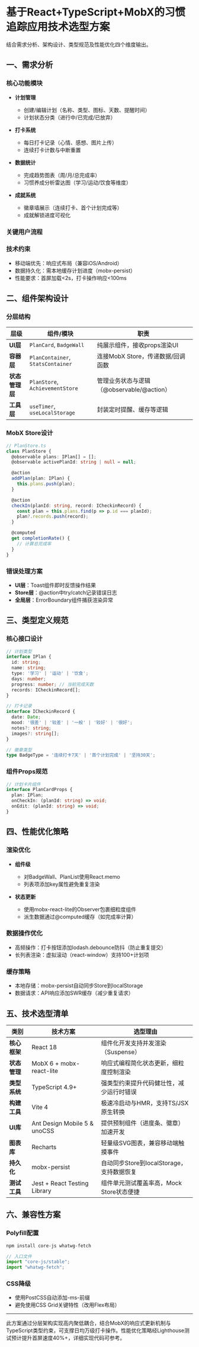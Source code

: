 # 基于React+TypeScript+MobX的习惯追踪应用技术选型方案

结合需求分析、架构设计、类型规范及性能优化四个维度输出。

## 一、需求分析

### 核心功能模块

- **计划管理**
  - 创建/编辑计划（名称、类型、图标、天数、提醒时间）
  - 计划状态分类（进行中/已完成/已放弃）

- **打卡系统**
  - 每日打卡记录（心情、感想、图片上传）
  - 连续打卡计数与中断重置

- **数据统计**
  - 完成趋势图表（周/月/总完成率）
  - 习惯养成分析雷达图（学习/运动/饮食等维度）

- **成就系统**
  - 徽章墙展示（连续打卡、首个计划完成等）
  - 成就解锁进度可视化

### 关键用户流程

### 技术约束

- 移动端优先：响应式布局（兼容iOS/Android）
- 数据持久化：需本地缓存计划进度（mobx-persist）
- 性能要求：首屏加载<2s，打卡操作响应<100ms

## 二、组件架构设计

### 分层结构

| **层级**       | **组件/模块**                | **职责**                          |
|----------------|-----------------------------|-----------------------------------|
| **UI层**       | `PlanCard`, `BadgeWall`     | 纯展示组件，接收props渲染UI        |
| **容器层**     | `PlanContainer`, `StatsContainer` | 连接MobX Store，传递数据/回调函数 |
| **状态管理层** | `PlanStore`, `AchievementStore` | 管理业务状态与逻辑（@observable/@action） |
| **工具层**     | `useTimer`, `useLocalStorage` | 封装定时提醒、缓存等逻辑          |

### MobX Store设计

```typescript
// PlanStore.ts
class PlanStore {
  @observable plans: IPlan[] = [];
  @observable activePlanId: string | null = null;

  @action
  addPlan(plan: IPlan) {
    this.plans.push(plan);
  }

  @action
  checkIn(planId: string, record: ICheckinRecord) {
    const plan = this.plans.find(p => p.id === planId);
    plan?.records.push(record);
  }

  @computed
  get completionRate() {
    // 计算总完成率
  }
}
```

### 错误处理方案

- **UI层**：Toast组件即时反馈操作结果
- **Store层**：@action中try/catch记录错误日志
- **全局层**：ErrorBoundary组件捕获渲染异常

## 三、类型定义规范

### 核心接口设计

```typescript
// 计划类型
interface IPlan {
  id: string;
  name: string;
  type: '学习' | '运动' | '饮食';
  days: number;
  progress: number; // 当前完成天数
  records: ICheckinRecord[];
}

// 打卡记录
interface ICheckinRecord {
  date: Date;
  mood: '很差' | '较差' | '一般' | '较好' | '很好';
  notes?: string;
  images?: string[];
}

// 徽章类型
type BadgeType = '连续打卡7天' | '首个计划完成' | '坚持30天';
```

### 组件Props规范

```typescript
// 计划卡片组件
interface PlanCardProps {
  plan: IPlan;
  onCheckIn: (planId: string) => void;
  onEdit: (planId: string) => void;
}
```

## 四、性能优化策略

### 渲染优化

- **组件级**
  - 对BadgeWall、PlanList使用React.memo
  - 列表项添加key属性避免重复渲染

- **状态更新**
  - 使用mobx-react-lite的Observer包裹细粒度组件
  - 派生数据通过@computed缓存（如完成率计算）

### 数据操作优化

- 高频操作：打卡按钮添加lodash.debounce防抖（防止重复提交）
- 长列表渲染：虚拟滚动（react-window）支持100+计划项

### 缓存策略

- 本地存储：mobx-persist自动同步Store到localStorage
- 数据请求：API响应添加SWR缓存（减少重复请求）

## 五、技术选型清单

| **类别**       | **技术方案**                     | **选型理由**                                                                 |
|----------------|----------------------------------|-----------------------------------------------------------------------------|
| **核心框架**   | React 18                         | 组件化开发支持并发渲染（Suspense）                                          |
| **状态管理**   | MobX 6 + mobx-react-lite         | 响应式编程简化状态更新，细粒度控制渲染                                      |
| **类型系统**   | TypeScript 4.9+                  | 强类型约束提升代码健壮性，减少运行时错误                                    |
| **构建工具**   | Vite 4                           | 极速冷启动与HMR，支持TS/JSX原生转换                                       |
| **UI库**       | Ant Design Mobile 5 & unoCSS    | 提供预制组件（进度条、徽章）加速开发                                        |
| **图表库**     | Recharts                         | 轻量级SVG图表，兼容移动端触摸事件                                         |
| **持久化**     | mobx-persist                     | 自动同步Store到localStorage，支持数据恢复                                 |
| **测试工具**   | Jest + React Testing Library     | 组件单元测试覆盖率高，Mock Store状态便捷                                    |

## 六、兼容性方案

### Polyfill配置

```bash
npm install core-js whatwg-fetch
```

```typescript
// 入口文件
import "core-js/stable";
import "whatwg-fetch";
```

### CSS降级

- 使用PostCSS自动添加-ms-前缀
- 避免使用CSS Grid关键特性（改用Flex布局）

---

此方案通过分层架构实现高内聚低耦合，结合MobX的响应式更新机制与TypeScript类型约束，可支撑日均万级打卡操作。性能优化策略经Lighthouse测试预计提升首屏速度40%+，详细实现代码可参考。